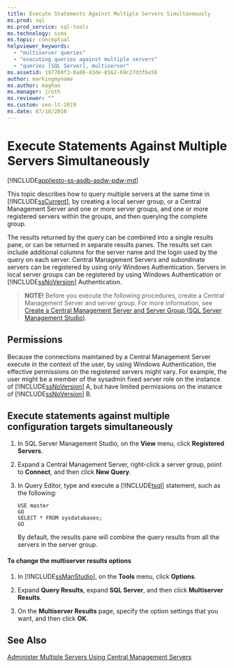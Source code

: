 ```yaml
---
title: Execute Statements Against Multiple Servers Simultaneously
ms.prod: sql
ms.prod_service: sql-tools
ms.technology: ssms
ms.topic: conceptual
helpviewer_keywords: 
  - "multiserver queries"
  - "executing queries against multiple servers"
  - "queries [SQL Server], multiserver"
ms.assetid: 197760f3-0a06-43de-8162-69c27d3fbe56
author: markingmyname
ms.author: maghan
ms.manager: jroth
ms.reviewer: ""
ms.custom: seo-lt-2019
ms.date: 07/18/2016
---
```


# Execute Statements Against Multiple Servers Simultaneously

[!INCLUDE[appliesto-ss-asdb-asdw-pdw-md](../../includes/appliesto-ss-asdb-asdw-pdw-md.md)]

This topic describes how to query multiple servers at the same time in [!INCLUDE[ssCurrent](../../includes/sscurrent-md.md)], by creating a local server group, or a Central Management Server and one or more server groups, and one or more registered servers within the groups, and then querying the complete group. 

The results returned by the query can be combined into a single results pane, or can be returned in separate results panes. The results set can include additional columns for the server name and the login used by the query on each server. Central Management Servers and subordinate servers can be registered by using only Windows Authentication. Servers in local server groups can be registered by using Windows Authentication or [!INCLUDE[ssNoVersion](../../includes/ssnoversion-md.md)] Authentication.  
  
> **NOTE!** Before you execute the following procedures, create a Central Management Server and server group. For more information, see [Create a Central Management Server and Server Group &#40;SQL Server Management Studio&#41;](../../tools/sql-server-management-studio/create-a-central-management-server-and-server-group.md).  

  
##  <a name="Permissions"></a> Permissions  
 Because the connections maintained by a Central Management Server execute in the context of the user, by using Windows Authentication, the effective permissions on the registered servers might vary. For example, the user might be a member of the sysadmin fixed server role on the instance of [!INCLUDE[ssNoVersion](../../includes/ssnoversion-md.md)] A, but have limited permissions on the instance of [!INCLUDE[ssNoVersion](../../includes/ssnoversion-md.md)] B.  
  
 ## Execute statements against multiple configuration targets simultaneously  

1.  In SQL Server Management Studio, on the **View** menu, click **Registered Servers**.  
  
2.  Expand a Central Management Server, right-click a server group, point to **Connect**, and then click **New Query**.  
  
3.  In Query Editor, type and execute a [!INCLUDE[tsql](../../includes/tsql-md.md)] statement, such as the following:  
  
    ```  
    USE master  
    GO  
    SELECT * FROM sysdatabases;  
    GO  
    ```  
  
     By default, the results pane will combine the query results from all the servers in the server group.  
  
#### To change the multiserver results options  
  
1.  In [!INCLUDE[ssManStudio](../../includes/ssmanstudio-md.md)], on the **Tools** menu, click **Options**.  
  
2.  Expand **Query Results**, expand **SQL Server**, and then click **Multiserver Results**.  
  
3.  On the **Multiserver Results** page, specify the option settings that you want, and then click **OK**.  
  
## See Also  
 [Administer Multiple Servers Using Central Management Servers](../../relational-databases/administer-multiple-servers-using-central-management-servers.md)  
  
  
